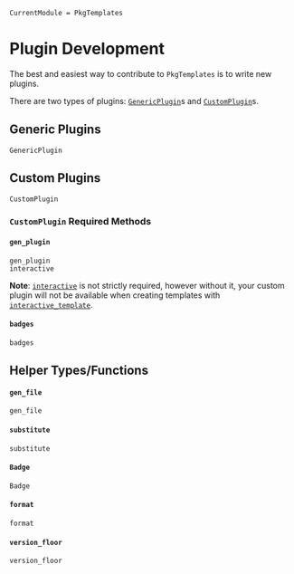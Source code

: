 ```@meta
CurrentModule = PkgTemplates
```

# Plugin Development

The best and easiest way to contribute to `PkgTemplates` is to write new
plugins.

There are two types of plugins: [`GenericPlugin`](@ref)s and [`CustomPlugin`](@ref)s.

## Generic Plugins

```@docs
GenericPlugin
```

## Custom Plugins

```@docs
CustomPlugin
```

### `CustomPlugin` Required Methods

#### `gen_plugin`

```@docs
gen_plugin
interactive
```

**Note**: [`interactive`](@ref) is not strictly required, however without it, your custom
plugin will not be available when creating templates with [`interactive_template`](@ref).

#### `badges`

```@docs
badges
```

## Helper Types/Functions

#### `gen_file`

```@docs
gen_file
```

#### `substitute`

```@docs
substitute
```

#### `Badge`

```@docs
Badge
```

#### `format`

```@docs
format
```

#### `version_floor`

```@docs
version_floor
```
